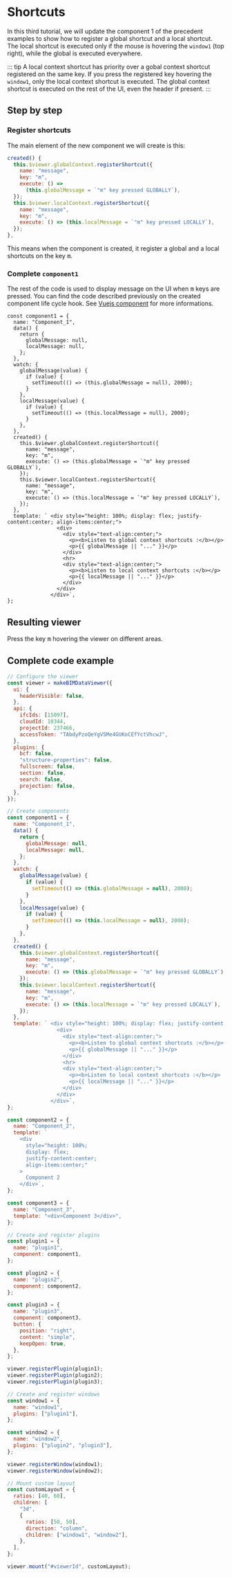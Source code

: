 # Shortcuts

In this third tutorial, we will update the component 1 of the precedent examples to show how to register a global shortcut and a local shortcut. The local shortcut is executed only if the mouse is hovering the `window1` (top right), while the global is executed everywhere.

::: tip
A local context shortcut has priority over a gobal context shortcut registered on the same key. If you press the registered key hovering the `window1`, only the local context shortcut is executed. The global context shortcut is executed on the rest of the UI, even the header if present.
:::

## Step by step

### Register shortcuts

The main element of the new component we will create is this:
```javascript
created() {
  this.$viewer.globalContext.registerShortcut({
    name: "message",
    key: "m",
    execute: () =>
      (this.globalMessage = `"m" key pressed GLOBALLY`),
  });
  this.$viewer.localContext.registerShortcut({
    name: "message",
    key: "m",
    execute: () => (this.localMessage = `"m" key pressed LOCALLY`),
  });
},
```

This means when the component is created, it register a global and a local shortcuts on the key <kbd>m</kbd>.

### Complete `component1`

The rest of the code is used to display message on the UI when <kbd>m</kbd> keys are pressed. You can find the code described previously on the created component life cycle hook. See [Vuejs component](https://vuejs.org/v2/guide/components.html) for more informations.

```javascript{21-32}
const component1 = {
  name: "Component_1",
  data() {
    return {
      globalMessage: null,
      localMessage: null,
    };
  },
  watch: {
    globalMessage(value) {
      if (value) {
        setTimeout(() => (this.globalMessage = null), 2000);
      }
    },
    localMessage(value) {
      if (value) {
        setTimeout(() => (this.localMessage = null), 2000);
      }
    },
  },
  created() {
    this.$viewer.globalContext.registerShortcut({
      name: "message",
      key: "m",
      execute: () => (this.globalMessage = `"m" key pressed GLOBALLY`),
    });
    this.$viewer.localContext.registerShortcut({
      name: "message",
      key: "m",
      execute: () => (this.localMessage = `"m" key pressed LOCALLY`),
    });
  },
  template: ` <div style="height: 100%; display: flex; justify-content:center; align-items:center;">
                <div>
                  <div style="text-align:center;">
                    <p><b>Listen to global context shortcuts :</b></p>
                    <p>{{ globalMessage || "..." }}</p>
                  </div>
                  <hr>
                  <div style="text-align:center;">
                    <p><b>Listen to local context shortcuts :</b></p>
                    <p>{{ localMessage || "..." }}</p>
                  </div>
                </div>
              </div>`,
};
```

## Resulting viewer

Press the key <kbd>m</kbd> hovering the viewer on different areas.

<ClientOnly>
  <BIMDataViewer config="shortcuts"/>
</ClientOnly>

## Complete code example

```javascript {24-69}
// Configure the viewer
const viewer = makeBIMDataViewer({
  ui: {
    headerVisible: false,
  },
  api: {
    ifcIds: [15097],
    cloudId: 10344,
    projectId: 237466,
    accessToken: "TAbdyPzoQeYgVSMe4GUKoCEfYctVhcwJ",
  },
  plugins: {
    bcf: false,
    "structure-properties": false,
    fullscreen: false,
    section: false,
    search: false,
    projection: false,
  },
});

// Create components
const component1 = {
  name: "Component_1",
  data() {
    return {
      globalMessage: null,
      localMessage: null,
    };
  },
  watch: {
    globalMessage(value) {
      if (value) {
        setTimeout(() => (this.globalMessage = null), 2000);
      }
    },
    localMessage(value) {
      if (value) {
        setTimeout(() => (this.localMessage = null), 2000);
      }
    },
  },
  created() {
    this.$viewer.globalContext.registerShortcut({
      name: "message",
      key: "m",
      execute: () => (this.globalMessage = `"m" key pressed GLOBALLY`),
    });
    this.$viewer.localContext.registerShortcut({
      name: "message",
      key: "m",
      execute: () => (this.localMessage = `"m" key pressed LOCALLY`),
    });
  },
  template: ` <div style="height: 100%; display: flex; justify-content:center; align-items:center;">
                <div>
                  <div style="text-align:center;">
                    <p><b>Listen to global context shortcuts :</b></p>
                    <p>{{ globalMessage || "..." }}</p>
                  </div>
                  <hr>
                  <div style="text-align:center;">
                    <p><b>Listen to local context shortcuts :</b></p>
                    <p>{{ localMessage || "..." }}</p>
                  </div>
                </div>
              </div>`,
};

const component2 = {
  name: "Component_2",
  template: `
    <div
      style="height: 100%;
      display: flex;
      justify-content:center;
      align-items:center;"
    >
      Component 2
    </div>`,
};

const component3 = {
  name: "Component_3",
  template: "<div>Component 3</div>",
};

// Create and register plugins
const plugin1 = {
  name: "plugin1",
  component: component1,
};

const plugin2 = {
  name: "plugin2",
  component: component2,
};

const plugin3 = {
  name: "plugin3",
  component: component3,
  button: {
    position: "right",
    content: "simple",
    keepOpen: true,
  },
};

viewer.registerPlugin(plugin1);
viewer.registerPlugin(plugin2);
viewer.registerPlugin(plugin3);

// Create and register windows
const window1 = {
  name: "window1",
  plugins: ["plugin1"],
};

const window2 = {
  name: "window2",
  plugins: ["plugin2", "plugin3"],
};

viewer.registerWindow(window1);
viewer.registerWindow(window2);

// Mount custom layout
const customLayout = {
  ratios: [40, 60],
  children: [
    "3d",
    {
      ratios: [50, 50],
      direction: "column",
      children: ["window1", "window2"],
    },
  ],
};

viewer.mount("#viewerId", customLayout);
```
